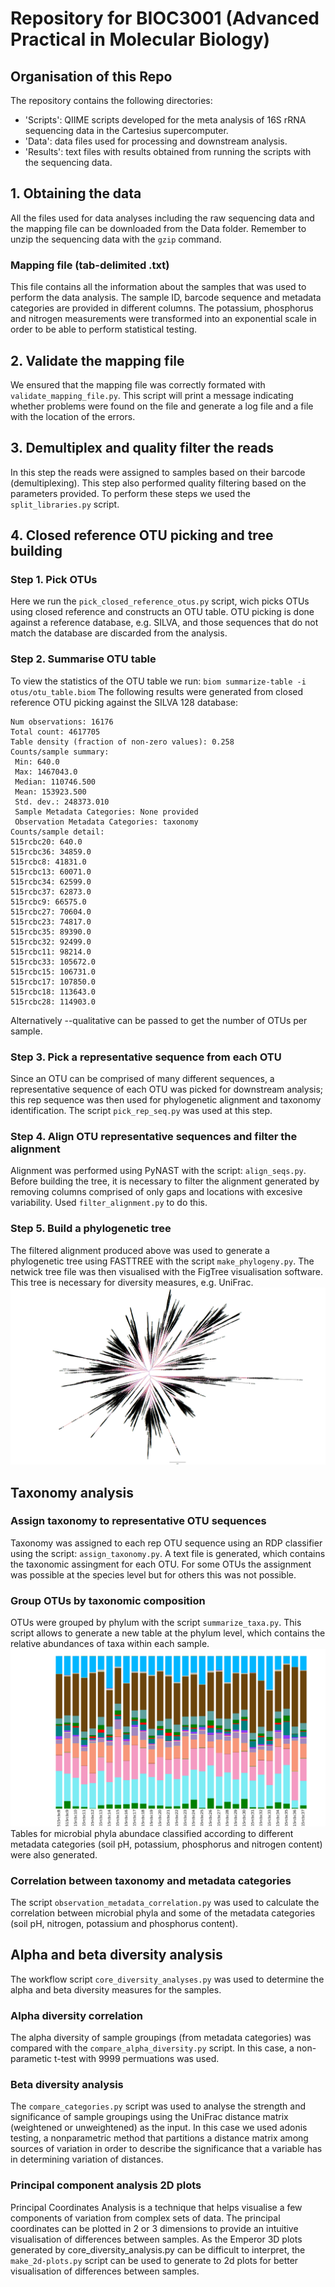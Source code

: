 # Repository for BIOC3001 (Advanced Practical in Molecular Biology) 

## Organisation of this Repo
The repository contains the following directories:  
* 'Scripts': QIIME scripts developed for the meta analysis of 16S rRNA sequencing data in the Cartesius supercomputer. 
* 'Data': data files used for processing and downstream analysis. 
* 'Results': text files with results obtained from running the scripts with the sequencing data.
## 1. Obtaining the data
All the files used for data analyses including the raw sequencing data and the mapping file can be downloaded from the Data folder. Remember to unzip the sequencing data with the ```gzip``` command. 
### Mapping file (tab-delimited .txt)
This file contains all the information about the samples that was used to perform the data analysis. The sample ID, barcode sequence and metadata categories are provided in different columns. The potassium, phosphorus and nitrogen measurements were transformed into an exponential scale in order to be able to perform statistical testing. 
## 2. Validate the mapping file 
We ensured that the mapping file was correctly formated with ```validate_mapping_file.py```. This script will print a message indicating whether problems were found on the file and generate a log file and a file with the location of the errors. 
## 3. Demultiplex and quality filter the reads
In this step the reads were assigned to samples based on their barcode (demultiplexing). This step also performed quality filtering based on the parameters provided. To perform these steps we used the ```split_libraries.py``` script.
## 4. Closed reference OTU picking and tree building
### Step 1. Pick OTUs
Here we run the ```pick_closed_reference_otus.py``` script, wich picks OTUs using closed reference and constructs an OTU table. OTU picking is done against a reference database, e.g. SILVA, and those sequences that do not match the database are discarded from the analysis. 
### Step 2. Summarise OTU table
To view the statistics of the OTU table we run:
```biom summarize-table -i otus/otu_table.biom```
The following results were generated from closed reference OTU picking against the SILVA 128 database:
```Num samples: 30
Num observations: 16176
Total count: 4617705
Table density (fraction of non-zero values): 0.258
Counts/sample summary:
 Min: 640.0
 Max: 1467043.0
 Median: 110746.500
 Mean: 153923.500
 Std. dev.: 248373.010
 Sample Metadata Categories: None provided
 Observation Metadata Categories: taxonomy
Counts/sample detail:
515rcbc20: 640.0
515rcbc36: 34859.0
515rcbc8: 41831.0
515rcbc13: 60071.0
515rcbc34: 62599.0
515rcbc37: 62873.0
515rcbc9: 66575.0
515rcbc27: 70604.0
515rcbc23: 74817.0
515rcbc35: 89390.0
515rcbc32: 92499.0
515rcbc11: 98214.0
515rcbc33: 105672.0
515rcbc15: 106731.0
515rcbc17: 107850.0
515rcbc18: 113643.0
515rcbc28: 114903.0
```
Alternatively --qualitative can be passed to get the number of OTUs per sample.
### Step 3. Pick a representative sequence from each OTU
Since an OTU can be comprised of many different sequences, a representative sequence of each OTU was picked for downstream analysis; this rep sequence was then used for phylogenetic alignment and taxonomy identification. The script ```pick_rep_seq.py``` was used at this step.
### Step 4. Align OTU representative sequences and filter the alignment 
Alignment was performed using PyNAST with the script: ```align_seqs.py```. Before building the tree, it is necessary to filter the alignment generated by removing columns comprised of only gaps and locations with excesive variability. Used ```filter_alignment.py``` to do this. 
### Step 5. Build a phylogenetic tree
The filtered alignment produced above was used to generate a phylogenetic tree using FASTTREE with the script ```make_phylogeny.py```. The netwick tree file was then visualised with the FigTree visualisation software. This tree is necessary for diversity measures, e.g. UniFrac. 
![tree](https://github.com/lebrusite/BIOC3301_code/blob/master/Results/phylo_tree.png)
## Taxonomy analysis 
### Assign taxonomy to representative OTU sequences
Taxonomy was assigned to each rep OTU sequence using an RDP classifier using the script: ```assign_taxonomy.py```. A text file is generated, which contains the taxonomic assingment for each OTU. For some OTUs the assignment was possible at the species level but for others this was not possible.
### Group OTUs by taxonomic composition 
OTUs were grouped by phylum with the script ```summarize_taxa.py```. This script allows to generate a new table at the phylum level, which contains the relative abundances of taxa within each sample. 
![tree](https://github.com/lebrusite/BIOC3301_code/blob/master/Results/taxa_summary.png) 
Tables for microbial phyla abundace classified according to different metadata categories (soil pH, potassium, phosphorus and nitrogen content) were also generated. 
### Correlation between taxonomy and metadata categories
 The script ```observation_metadata_correlation.py``` was used to calculate the correlation between microbial phyla and some of the metadata categories (soil pH, nitrogen, potassium and phosphorus content). 
## Alpha and beta diversity analysis
The workflow script ```core_diversity_analyses.py``` was used to determine the alpha and beta diversity measures for the samples. 
### Alpha diversity correlation
The alpha diversity of sample groupings (from metadata categories) was compared with the ```compare_alpha_diversity.py``` script. In this case, a non-parametic t-test with 9999 permuations was used. 
### Beta diversity analysis 
The ```compare_categories.py``` script was used to analyse the strength and significance of sample groupings using the UniFrac distance matrix (weightened or unweightened) as the input. In this case we used adonis testing, a nonparametric method that partitions a distance matrix among sources of variation in order to describe the significance that a variable has in determining variation of distances. 
### Principal component analysis 2D plots 
Principal Coordinates Analysis is a technique that helps visualise a few components of variation from complex sets of data. The principal coordinates can be plotted in 2 or 3 dimensions to provide an intuitive visualisation of differences between samples. As the Emperor 3D plots generated by core_diversity_analysis.py can be difficult to interpret, the ```make_2d-plots.py``` script can be used to generate to 2d plots for better visualisation of differences between samples. 
